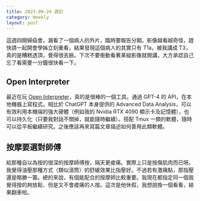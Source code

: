 ```yaml
---
title: 2023-09-24 週記
category: Weekly
layout: post
---
```

這週四開婦癌會，漏看了一個病人的外片，臨時要報告分期。影像越看越奇怪，趕快請一起開會學姊立刻重看，結果發現這個病人的其實只有 T1a，被我講成 T3，真的是糟糕透頂，覺得很丟臉。下次不要衝動看著某組影像就開講，大方承認自己忘了看需要一分鐘很快看一下。

## Open Interpreter

最近在玩 [Open Interpreter](https://openinterpreter.com)，真的是很棒的一個工具。通過 GPT-4 的 API，在本地機器上寫程式。相比於 ChatGPT 本身提供的 Advanced Data Analysis，可以有效利用本機端的強大硬體（例如我的 Nvidia RTX 4090 顯示卡及記憶體），也可以持久化（只要我對話不關掉，就能隨時繼續）。搭配 Tmux 一類的軟體，隨時可以從平板繼續研究。之後應該再來寫篇文章描述如何善用此類軟體。

## 按摩要選對師傅

給那種自以為按的很深的按摩師傅按，隔天更痠痛。實際上只是按傷肌肉而已呀。我覺得油壓那種方式（類似滾筒）的舒緩效果比指壓好。不過若有激痛點，那指壓還是略勝一籌。總的來說，有個能配合的按摩師比較重要。我現在都指定同一個我覺得按的夠放鬆、但是又不會痠痛的人按。這次是他休假，我想說換一個看看，結果翻車啦。